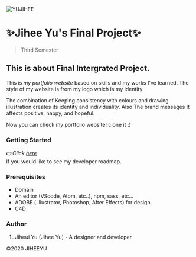 ![YUJIHEE]()

# :sparkles:Jihee Yu's Final Project:sparkles:
> Third Semester

## This is about Final Intergrated Project.

 This is _my portfolio website_ based on skills and my works I've learned. The style of my website is from my logo which is my identity. 

 The combination of Keeping consistency with colours and drawing illustration creates its identity and individuality. Also The brand messages It affects positive, happy, and hopeful.

 Now you can check my portfolio website! clone it :)

### Getting Started

:point_right:*_Click [here](https://docs.google.com/document/d/1vnUhqMDEk7ZXBvKcLAbdtOQKnog-mhB0xGYtVeJwvDg/edit?usp=sharing)_*  
If you would like to see my developer roadmap.

### Prerequisites

* Domain
* An editor (VScode, Atom, etc..), npm, sass, etc...
* ADOBE ( illustrator, Photoshop, After Effects) for design.
* C4D

### Author

1. Jiheui Yu (Jihee Yu) - A designer and developer

:copyright:2020 JIHEEYU
